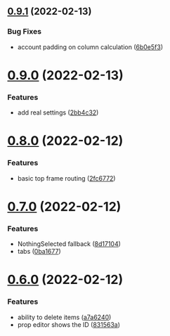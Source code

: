 ## [0.9.1](https://github.com/danielo515/openhasp-designer/compare/v0.9.0...v0.9.1) (2022-02-13)


### Bug Fixes

* account padding on column calculation ([6b0e5f3](https://github.com/danielo515/openhasp-designer/commit/6b0e5f3002fafc048eccb407555f9d03c5d3fa12))



# [0.9.0](https://github.com/danielo515/openhasp-designer/compare/v0.8.0...v0.9.0) (2022-02-13)


### Features

* add real settings ([2bb4c32](https://github.com/danielo515/openhasp-designer/commit/2bb4c324ac11453c8b8484bdaa74c5f70ebe29cb))



# [0.8.0](https://github.com/danielo515/openhasp-designer/compare/v0.7.0...v0.8.0) (2022-02-12)


### Features

* basic top frame routing ([2fc6772](https://github.com/danielo515/openhasp-designer/commit/2fc67721d68110d8b4cb4304de48ad5c41ebce36))



# [0.7.0](https://github.com/danielo515/openhasp-designer/compare/v0.6.0...v0.7.0) (2022-02-12)


### Features

* NothingSelected fallback ([8d17104](https://github.com/danielo515/openhasp-designer/commit/8d17104d813d4aa9a1cfed51475fbdeea9958c80))
* tabs ([0ba1677](https://github.com/danielo515/openhasp-designer/commit/0ba167787698054e0b29fd62ef696b8911307b7c))



# [0.6.0](https://github.com/danielo515/openhasp-designer/compare/v0.5.0...v0.6.0) (2022-02-12)


### Features

* ability to delete items ([a7a6240](https://github.com/danielo515/openhasp-designer/commit/a7a624037fa7ac692307e413405a5a97165b8a95))
* prop editor shows the ID ([831563a](https://github.com/danielo515/openhasp-designer/commit/831563abe93b161410c97d2103a7f6879f1c8bbe))



